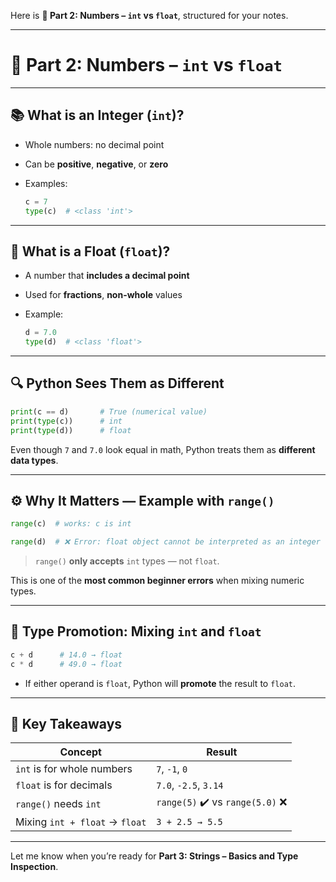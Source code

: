Here is **🔢 Part 2: Numbers – `int` vs `float`**, structured for your notes.

---

# 🔢 Part 2: Numbers – `int` vs `float`

---

## 📚 What is an Integer (`int`)?

- Whole numbers: no decimal point
    
- Can be **positive**, **negative**, or **zero**
    
- Examples:
    
    ```python
    c = 7
    type(c)  # <class 'int'>
    ```
    

---

## 🌊 What is a Float (`float`)?

- A number that **includes a decimal point**
    
- Used for **fractions**, **non-whole** values
    
- Example:
    
    ```python
    d = 7.0
    type(d)  # <class 'float'>
    ```
    

---

## 🔍 Python Sees Them as Different

```python
print(c == d)       # True (numerical value)
print(type(c))      # int
print(type(d))      # float
```

Even though `7` and `7.0` look equal in math, Python treats them as **different data types**.

---

## ⚙️ Why It Matters — Example with `range()`

```python
range(c)  # works: c is int

range(d)  # ❌ Error: float object cannot be interpreted as an integer
```

> `range()` **only accepts** `int` types — not `float`.

This is one of the **most common beginner errors** when mixing numeric types.

---

## 🧪 Type Promotion: Mixing `int` and `float`

```python
c + d      # 14.0 → float
c * d      # 49.0 → float
```

- If either operand is `float`, Python will **promote** the result to `float`.
    

---

## 🧠 Key Takeaways

|Concept|Result|
|---|---|
|`int` is for whole numbers|`7`, `-1`, `0`|
|`float` is for decimals|`7.0`, `-2.5`, `3.14`|
|`range()` needs `int`|`range(5)` ✔️ vs `range(5.0)` ❌|
|Mixing `int + float` → `float`|`3 + 2.5 → 5.5`|

---

Let me know when you’re ready for **Part 3: Strings – Basics and Type Inspection**.